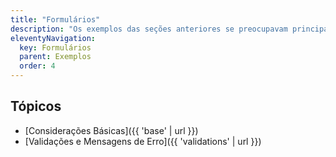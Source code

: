 ```yaml
---
title: "Formulários"
description: "Os exemplos das seções anteriores se preocupavam principalmente em garantir a percepção correta do conteúdo de um site, bem como de seus mecanismos de navegação. Essa seção tem por foco principal questões de interação com a interface. Para facilitar a leitura, as informações são apresentadas em duas páginas. A primeira possui considerações básicas sobre a implementação e uso correto dos elementos de um formulário, enquanto a segunda apresenta dicas e exemplos para a validação de campos."
eleventyNavigation:
  key: Formulários
  parent: Exemplos
  order: 4
---
```


## Tópicos

- [Considerações Básicas]({{ 'base' | url }})
- [Validações e Mensagens de Erro]({{ 'validations' | url }})
